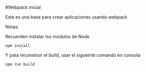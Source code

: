 
#Webpack inicial

Este es una base para crear aplicaciones usando webpack

Notas:

Recuerden instalar los módulos de Node

````
npm install
````

Y pata reconstruir el build, usar el sigueinte comando en consola:

```
npm run build
````

